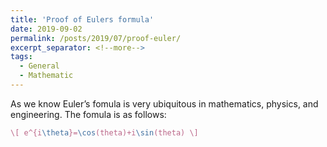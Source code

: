 ```yaml
---
title: 'Proof of Eulers formula'
date: 2019-09-02
permalink: /posts/2019/07/proof-euler/
excerpt_separator: <!--more-->
tags:
  - General
  - Mathematic
---
```


As we know Euler’s fomula is very ubiquitous in mathematics, physics, and engineering. The fomula is as follows:
```Latex
\[ e^{i\theta}=\cos(theta)+i\sin(theta) \]
```
